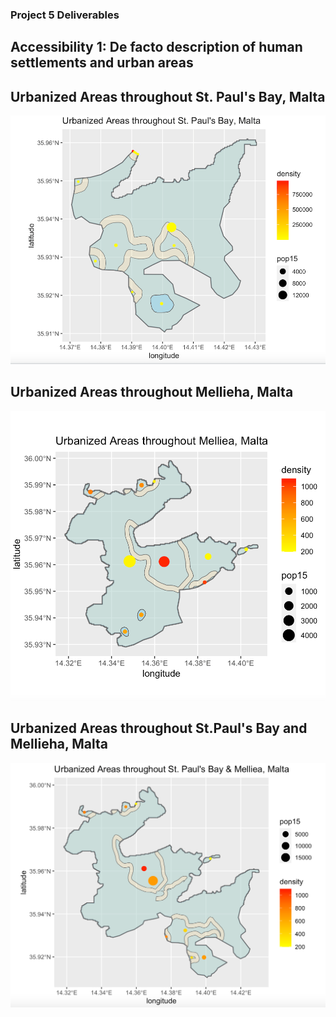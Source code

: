 ### Project 5 Deliverables
## Accessibility 1: De facto description of human settlements and urban areas

## Urbanized Areas throughout St. Paul's Bay, Malta
![](p5.png)
## Urbanized Areas throughout Mellieha, Malta
![](melliea.png)
## Urbanized Areas throughout St.Paul's Bay and Mellieha, Malta
![](combined.png)
